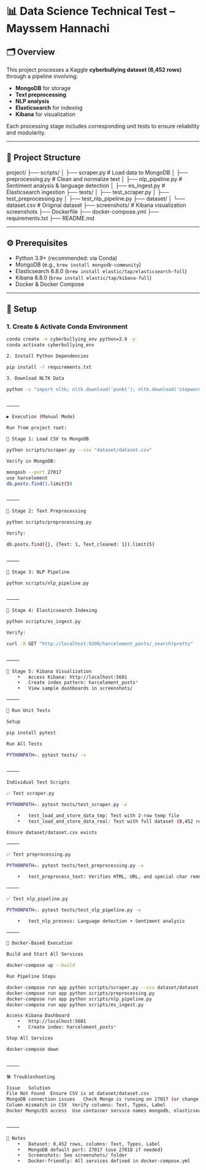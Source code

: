 # 📊 Data Science Technical Test – Mayssem Hannachi

## 🗂 Overview

This project processes a Kaggle **cyberbullying dataset (8,452 rows)** through a pipeline involving:

- **MongoDB** for storage  
- **Text preprocessing**  
- **NLP analysis**  
- **Elasticsearch** for indexing  
- **Kibana** for visualization

Each processing stage includes corresponding unit tests to ensure reliability and modularity.

---

## 📁 Project Structure

project/
├── scripts/
│   ├── scraper.py              # Load data to MongoDB
│   ├── preprocessing.py        # Clean and normalize text
│   ├── nlp_pipeline.py         # Sentiment analysis & language detection
│   ├── es_ingest.py            # Elasticsearch ingestion
├── tests/
│   ├── test_scraper.py
│   ├── test_preprocessing.py
│   ├── test_nlp_pipeline.py
├── dataset/
│   └── dataset.csv             # Original dataset
├── screenshots/                # Kibana visualization screenshots
├── Dockerfile
├── docker-compose.yml
├── requirements.txt
├── README.md

---

## ⚙️ Prerequisites

- Python 3.9+ (recommended: via Conda)
- MongoDB (e.g., `brew install mongodb-community`)
- Elasticsearch 8.8.0 (`brew install elastic/tap/elasticsearch-full`)
- Kibana 8.8.0 (`brew install elastic/tap/kibana-full`)
- Docker & Docker Compose

---

## 🧪 Setup

### 1. Create & Activate Conda Environment
```bash
conda create -n cyberbullying_env python=3.9 -y
conda activate cyberbullying_env

2. Install Python Dependencies

pip install -r requirements.txt

3. Download NLTK Data

python -c "import nltk; nltk.download('punkt'); nltk.download('stopwords'); nltk.download('wordnet'); nltk.download('punkt_tab')"


⸻

▶️ Execution (Manual Mode)

Run from project root:

🔹 Stage 1: Load CSV to MongoDB

python scripts/scraper.py --csv "dataset/dataset.csv"

Verify in MongoDB:

mongosh --port 27017
use harcelement
db.posts.find().limit(5)


⸻

🔹 Stage 2: Text Preprocessing

python scripts/preprocessing.py

Verify:

db.posts.find({}, {Text: 1, Text_cleaned: 1}).limit(5)


⸻

🔹 Stage 3: NLP Pipeline

python scripts/nlp_pipeline.py


⸻

🔹 Stage 4: Elasticsearch Indexing

python scripts/es_ingest.py

Verify:

curl -X GET "http://localhost:9200/harcelement_posts/_search?pretty"


⸻

🔹 Stage 5: Kibana Visualization
	•	Access Kibana: http://localhost:5601
	•	Create index pattern: harcelement_posts*
	•	View sample dashboards in screenshots/

⸻

🧪 Run Unit Tests

Setup

pip install pytest

Run All Tests

PYTHONPATH=. pytest tests/ -v


⸻

Individual Test Scripts

✅ Test scraper.py

PYTHONPATH=. pytest tests/test_scraper.py -v

	•	test_load_and_store_data_tmp: Test with 2-row temp file
	•	test_load_and_store_data_real: Test with full dataset (8,452 rows)

Ensure dataset/dataset.csv exists

⸻

✅ Test preprocessing.py

PYTHONPATH=. pytest tests/test_preprocessing.py -v

	•	test_preprocess_text: Verifies HTML, URL, and special char removal

⸻

✅ Test nlp_pipeline.py

PYTHONPATH=. pytest tests/test_nlp_pipeline.py -v

	•	test_nlp_process: Language detection + Sentiment analysis

⸻

🐳 Docker-Based Execution

Build and Start All Services

docker-compose up --build

Run Pipeline Steps

docker-compose run app python scripts/scraper.py --csv dataset/dataset.csv
docker-compose run app python scripts/preprocessing.py
docker-compose run app python scripts/nlp_pipeline.py
docker-compose run app python scripts/es_ingest.py

Access Kibana Dashboard
	•	http://localhost:5601
	•	Create index: harcelement_posts*

Stop All Services

docker-compose down


⸻

🛠 Troubleshooting

Issue	Solution
File Not Found	Ensure CSV is at dataset/dataset.csv
MongoDB connection issues	Check Mongo is running on 27017 (or change script to 27018)
Column mismatch in CSV	Verify columns: Text, Types, Label
Docker Mongo/ES access	Use container service names mongodb, elasticsearch instead of localhost


⸻

📌 Notes
	•	Dataset: 8,452 rows, columns: Text, Types, Label
	•	MongoDB default port: 27017 (use 27018 if needed)
	•	Screenshots: See screenshots/ folder
	•	Docker-friendly: All services defined in docker-compose.yml

